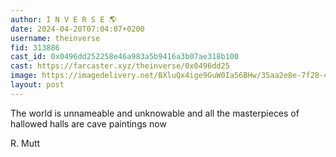 ```yaml
---
author: I N V E R S E 🌎
date: 2024-04-20T07:04:07+0200
username: theinverse
fid: 313886
cast_id: 0x0496dd252258e46a983a5b9416a3b07ae318b100
cast: https://farcaster.xyz/theinverse/0x0496dd25
image: https://imagedelivery.net/BXluQx4ige9GuW0Ia56BHw/35aa2e8e-7f28-4d6b-2da6-95feea53c100/original
layout: post
---
```


The world is unnameable and unknowable and all the masterpieces of hallowed halls are cave paintings now

R. Mutt

<img src='https://imagedelivery.net/BXluQx4ige9GuW0Ia56BHw/35aa2e8e-7f28-4d6b-2da6-95feea53c100/original' alt='' referrerpolicy='no-referrer'/>
